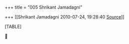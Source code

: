 +++
title = "005 Shrikant Jamadagni"

+++
[[Shrikant Jamadagni	2010-07-24, 19:28:40 [Source](https://groups.google.com/g/bvparishat/c/ybwL3cFsmcc)]]



[TABLE]



